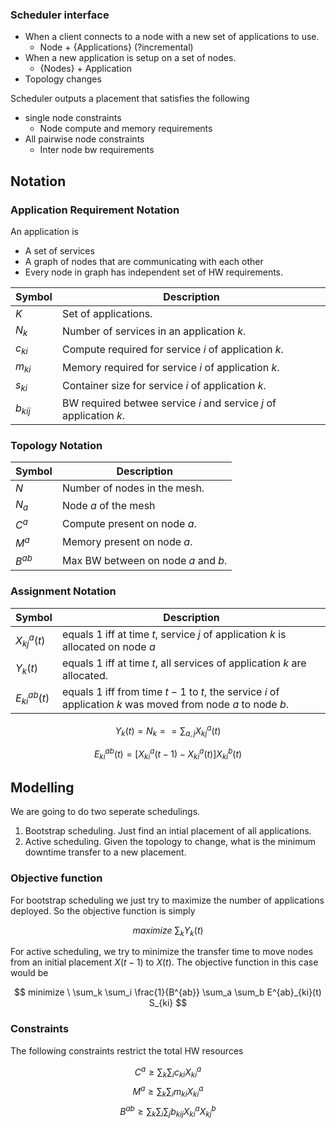 ### Scheduler interface

- When a client connects to a node with a new set of applications to use.
  - Node + {Applications} (?incremental)
- When a new application is setup on a set of nodes.
  - {Nodes} + Application
- Topology changes

Scheduler outputs a placement that satisfies the following

- single node constraints
  - Node compute and memory requirements
- All pairwise node constraints
  - Inter node bw requirements

## Notation

### Application Requirement Notation

An application is
- A set of services
- A graph of nodes that are communicating with each other
- Every node in graph has independent set of HW requirements.

| Symbol      | Description |
| ----------- | ----------- |
| $K$         | Set of applications. |
| $N_k$       | Number of services in an application $k$. |
| $c_{ki}$    | Compute required for service $i$ of application $k$. |
| $m_{ki}$    | Memory required for service $i$ of application $k$. |
| $s_{ki}$    | Container size for service $i$ of application $k$. |
| $b_{kij}$   | BW required betwee service $i$ and service $j$ of application $k$. |

### Topology Notation

| Symbol      | Description |
| ----------- | ----------- |
| $N$         | Number of nodes in the mesh. |
| $N_a$       | Node $a$ of the mesh |
| $C^{a}$     | Compute present on node $a$. |
| $M^{a}$     | Memory present on node $a$.  |
| $B^{ab}$    | Max BW between on node $a$ and $b$. |

### Assignment Notation

| Symbol           | Description |
| -------------    | ----------- |
| $X^{a}_{kj}(t)$  | equals 1 iff at time $t$, service $j$ of application $k$ is allocated on node $a$ |
| $Y_k(t)$         | equals 1 iff at time $t$, all services of application $k$ are allocated. |
| $E^{ab}_{ki}(t)$ | equals 1 iff from time $t-1$ to $t$, the service $i$ of application $k$ was moved from node $a$ to node $b$. |

$$Y_k(t) = N_k == \sum_{a,j}{} X^{a}_{kj}(t)$$

$$ E^{ab}_{ki}(t) = [X^{a}_{ki}(t-1) - X^{a}_{ki}(t)]X^{b}_{ki}(t) $$

## Modelling

We are going to do two seperate schedulings.
1. Bootstrap scheduling. Just find an intial placement of all applications.
2. Active scheduling. Given the topology to change, what is the minimum downtime transfer to a new placement.

### Objective function

For bootstrap scheduling we just try to maximize the number of applications deployed. So the objective function is simply

$$maximize \ \sum_k Y_k(t)$$

For active scheduling, we try to minimize the transfer time to move nodes from an initial placement $X(t-1)$ to $X(t)$. The objective function in this case would be

$$ minimize \  \sum_k \sum_i \frac{1}{B^{ab}} \sum_a \sum_b E^{ab}_{ki}(t) S_{ki} $$

### Constraints

The following constraints restrict the total HW resources

$$ C^a \geq \sum_k \sum_i c_{ki}X^a_{ki} $$
$$ M^a \geq \sum_k \sum_i m_{ki}X^a_{ki} $$
$$ B^{ab} \geq \sum_k \sum_i \sum_j b_{kij}X^a_{ki}X^b_{kj} $$